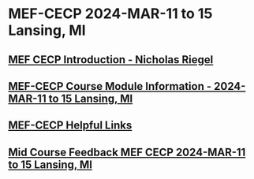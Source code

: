 # MEF-CECP 2024-MAR-11 to 15 Lansing, MI
## [MEF CECP Introduction - Nicholas Riegel](https://docs.google.com/presentation/d/1l5A05WAEaBn05uMXxrh2f5EzZ0k4Ky4KK5vn7asY6cE/edit?usp=sharing)
## [MEF-CECP Course Module Information - 2024-MAR-11 to 15 Lansing, MI](https://docs.google.com/spreadsheets/d/19Zqtnn-ZtHdJg-sm1JgNcBrnfehtiTziK_e7PBc0qVU/edit?usp=sharing)
## [MEF-CECP Helpful Links](https://docs.google.com/document/d/1nzROVPcKF1c28RvWyq-QCJy8JYeUmAMma6pF0houAg4/edit?usp=sharing)
## [Mid Course Feedback MEF CECP 2024-MAR-11 to 15 Lansing, MI](https://forms.gle/JaxfmAJXmdNdhiZ68)
<!-- -->
